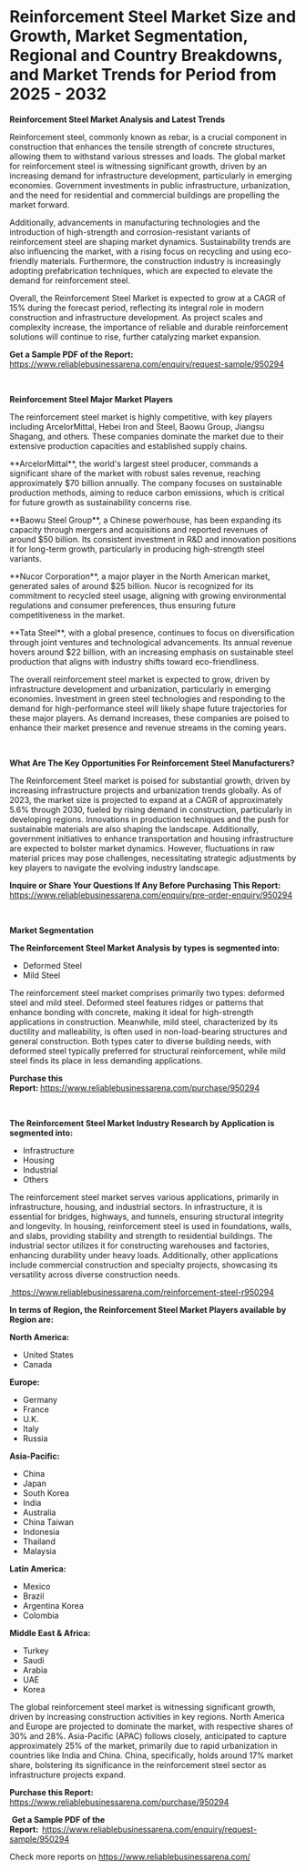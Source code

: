 <p><h1>Reinforcement Steel Market Size and Growth, Market Segmentation, Regional and Country Breakdowns, and Market Trends for Period from 2025 -  2032</h1></p><p><strong>Reinforcement Steel Market Analysis and Latest Trends</strong></p>
<p><p>Reinforcement steel, commonly known as rebar, is a crucial component in construction that enhances the tensile strength of concrete structures, allowing them to withstand various stresses and loads. The global market for reinforcement steel is witnessing significant growth, driven by an increasing demand for infrastructure development, particularly in emerging economies. Government investments in public infrastructure, urbanization, and the need for residential and commercial buildings are propelling the market forward.</p><p>Additionally, advancements in manufacturing technologies and the introduction of high-strength and corrosion-resistant variants of reinforcement steel are shaping market dynamics. Sustainability trends are also influencing the market, with a rising focus on recycling and using eco-friendly materials. Furthermore, the construction industry is increasingly adopting prefabrication techniques, which are expected to elevate the demand for reinforcement steel.</p><p>Overall, the Reinforcement Steel Market is expected to grow at a CAGR of 15% during the forecast period, reflecting its integral role in modern construction and infrastructure development. As project scales and complexity increase, the importance of reliable and durable reinforcement solutions will continue to rise, further catalyzing market expansion.</p></p>
<p><strong>Get a Sample PDF of the Report:&nbsp;</strong> <a href="https://www.reliablebusinessarena.com/enquiry/request-sample/950294?utm_campaign=2176&utm_medium=2&utm_source=Github&utm_content=ia&utm_term=06032025&utm_id=reinforcement-steel">https://www.reliablebusinessarena.com/enquiry/request-sample/950294</a></p>
<p>&nbsp;</p>
<p><strong>Reinforcement Steel Major Market Players</strong></p>
<p><p>The reinforcement steel market is highly competitive, with key players including ArcelorMittal, Hebei Iron and Steel, Baowu Group, Jiangsu Shagang, and others. These companies dominate the market due to their extensive production capacities and established supply chains.</p><p>**ArcelorMittal**, the world's largest steel producer, commands a significant share of the market with robust sales revenue, reaching approximately $70 billion annually. The company focuses on sustainable production methods, aiming to reduce carbon emissions, which is critical for future growth as sustainability concerns rise.</p><p>**Baowu Steel Group**, a Chinese powerhouse, has been expanding its capacity through mergers and acquisitions and reported revenues of around $50 billion. Its consistent investment in R&D and innovation positions it for long-term growth, particularly in producing high-strength steel variants.</p><p>**Nucor Corporation**, a major player in the North American market, generated sales of around $25 billion. Nucor is recognized for its commitment to recycled steel usage, aligning with growing environmental regulations and consumer preferences, thus ensuring future competitiveness in the market.</p><p>**Tata Steel**, with a global presence, continues to focus on diversification through joint ventures and technological advancements. Its annual revenue hovers around $22 billion, with an increasing emphasis on sustainable steel production that aligns with industry shifts toward eco-friendliness.</p><p>The overall reinforcement steel market is expected to grow, driven by infrastructure development and urbanization, particularly in emerging economies. Investment in green steel technologies and responding to the demand for high-performance steel will likely shape future trajectories for these major players. As demand increases, these companies are poised to enhance their market presence and revenue streams in the coming years.</p></p>
<p>&nbsp;</p>
<p><strong>What Are The Key Opportunities For Reinforcement Steel Manufacturers?</strong></p>
<p><p>The Reinforcement Steel market is poised for substantial growth, driven by increasing infrastructure projects and urbanization trends globally. As of 2023, the market size is projected to expand at a CAGR of approximately 5.6% through 2030, fueled by rising demand in construction, particularly in developing regions. Innovations in production techniques and the push for sustainable materials are also shaping the landscape. Additionally, government initiatives to enhance transportation and housing infrastructure are expected to bolster market dynamics. However, fluctuations in raw material prices may pose challenges, necessitating strategic adjustments by key players to navigate the evolving industry landscape.</p></p>
<p><strong>Inquire or Share Your Questions If Any Before Purchasing This Report:</strong> <a href="https://www.reliablebusinessarena.com/enquiry/pre-order-enquiry/950294?utm_campaign=2176&utm_medium=2&utm_source=Github&utm_content=ia&utm_term=06032025&utm_id=reinforcement-steel">https://www.reliablebusinessarena.com/enquiry/pre-order-enquiry/950294</a></p>
<p>&nbsp;</p>
<p><strong>Market Segmentation</strong></p>
<p><strong>The Reinforcement Steel Market Analysis by types is segmented into:</strong></p>
<p><ul><li>Deformed Steel</li><li>Mild Steel</li></ul></p>
<p><p>The reinforcement steel market comprises primarily two types: deformed steel and mild steel. Deformed steel features ridges or patterns that enhance bonding with concrete, making it ideal for high-strength applications in construction. Meanwhile, mild steel, characterized by its ductility and malleability, is often used in non-load-bearing structures and general construction. Both types cater to diverse building needs, with deformed steel typically preferred for structural reinforcement, while mild steel finds its place in less demanding applications.</p></p>
<p><strong>Purchase this Report:&nbsp;</strong><a href="https://www.reliablebusinessarena.com/purchase/950294?utm_campaign=2176&utm_medium=2&utm_source=Github&utm_content=ia&utm_term=06032025&utm_id=reinforcement-steel">https://www.reliablebusinessarena.com/purchase/950294</a></p>
<p>&nbsp;</p>
<p><strong>The Reinforcement Steel Market Industry Research by Application is segmented into:</strong></p>
<p><ul><li>Infrastructure</li><li>Housing</li><li>Industrial</li><li>Others</li></ul></p>
<p><p>The reinforcement steel market serves various applications, primarily in infrastructure, housing, and industrial sectors. In infrastructure, it is essential for bridges, highways, and tunnels, ensuring structural integrity and longevity. In housing, reinforcement steel is used in foundations, walls, and slabs, providing stability and strength to residential buildings. The industrial sector utilizes it for constructing warehouses and factories, enhancing durability under heavy loads. Additionally, other applications include commercial construction and specialty projects, showcasing its versatility across diverse construction needs.</p></p>
<p><a href="https://www.reliablebusinessarena.com/reinforcement-steel-r950294?utm_campaign=2176&utm_medium=2&utm_source=Github&utm_content=ia&utm_term=06032025&utm_id=reinforcement-steel">&nbsp;https://www.reliablebusinessarena.com/reinforcement-steel-r950294</a></p>
<p><strong>In terms of Region, the Reinforcement Steel Market Players available by Region are:</strong></p>
<p>
    <p> <strong> North America: </strong>
        <ul>
            <li>United States</li>
            <li>Canada</li>
        </ul>
        </p> 
    <p> <strong> Europe: </strong>
        <ul>
            <li>Germany</li>
            <li>France</li>
            <li>U.K.</li>
            <li>Italy</li>
            <li>Russia</li>
        </ul>
        </p> 
    <p> <strong> Asia-Pacific: </strong>
        <ul>
            <li>China</li>
            <li>Japan</li>
            <li>South Korea</li>
            <li>India</li>
            <li>Australia</li>
            <li>China Taiwan</li>
            <li>Indonesia</li>
            <li>Thailand</li>
            <li>Malaysia</li>
        </ul>
        </p> 
    <p> <strong> Latin America: </strong>
        <ul>
            <li>Mexico</li>
            <li>Brazil</li>
            <li>Argentina Korea</li>
            <li>Colombia</li>
        </ul>
        </p> 
    <p> <strong> Middle East & Africa: </strong>
        <ul>
            <li>Turkey</li>
            <li>Saudi</li>
            <li>Arabia</li>
            <li>UAE</li>
            <li>Korea</li>
        </ul>
    </p>
    </p>
<p><p>The global reinforcement steel market is witnessing significant growth, driven by increasing construction activities in key regions. North America and Europe are projected to dominate the market, with respective shares of 30% and 28%. Asia-Pacific (APAC) follows closely, anticipated to capture approximately 25% of the market, primarily due to rapid urbanization in countries like India and China. China, specifically, holds around 17% market share, bolstering its significance in the reinforcement steel sector as infrastructure projects expand.</p></p>
<p><strong>Purchase this Report: </strong><a href="https://www.reliablebusinessarena.com/purchase/950294?utm_campaign=2176&utm_medium=2&utm_source=Github&utm_content=ia&utm_term=06032025&utm_id=reinforcement-steel">https://www.reliablebusinessarena.com/purchase/950294</a></p>
<p>&nbsp;<strong>Get a Sample PDF of the Report:&nbsp;&nbsp;</strong><a href="https://www.reliablebusinessarena.com/enquiry/request-sample/950294?utm_campaign=2176&utm_medium=2&utm_source=Github&utm_content=ia&utm_term=06032025&utm_id=reinforcement-steel">https://www.reliablebusinessarena.com/enquiry/request-sample/950294</a></p>
<p><strong></strong></p>
<p>Check more reports on <a href="https://www.reliablebusinessarena.com/?utm_campaign=2176&utm_medium=2&utm_source=Github&utm_content=ia&utm_term=06032025&utm_id=reinforcement-steel">https://www.reliablebusinessarena.com/</a></p>